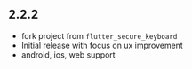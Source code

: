 ## 2.2.2
* fork project from `flutter_secure_keyboard`
* Initial release with focus on ux improvement
* android, ios, web support